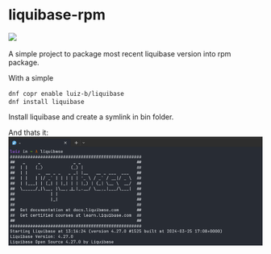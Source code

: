 # liquibase-rpm

<a href="https://copr.fedorainfracloud.org/coprs/luiz-b/liquibase/package/liquibase/"><img src="https://copr.fedorainfracloud.org/coprs/luiz-b/liquibase/package/liquibase/status_image/last_build.png" /></a>

A simple project to package most recent liquibase version into rpm package.

With a simple

```
dnf copr enable luiz-b/liquibase
dnf install liquibase
```

Install liquibase and create a symlink in bin folder.

And thats it:
![liquibase](liquibase.png)


